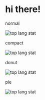 
# hi there!
normal

![top lang stat](https://github-readme-stats.vercel.app/api/top-langs/?username=twbs&theme=tokyonight)

compact

![top lang stat](https://github-readme-stats.vercel.app/api/top-langs/?username=twbs&layout=compact&theme=tokyonight)

donut

![top lang stat](https://github-readme-stats.vercel.app/api/top-langs/?username=twbs&layout=donut&theme=tokyonight)


pie

![top lang stat](https://github-readme-stats.vercel.app/api/top-langs/?username=twbs&layout=pie&theme=tokyonight)

